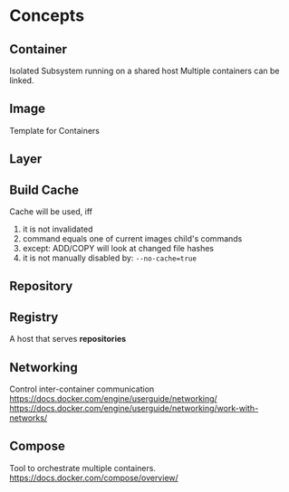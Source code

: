 Concepts
==========

Container
-------------
Isolated Subsystem running on a shared host
Multiple containers can be linked.

Image
-----------
Template for Containers

Layer
-----------

Build Cache
------------
Cache will be used, iff
1) it is not invalidated
2) command equals one of current images child's commands
3) except: ADD/COPY will look at changed file hashes
4) it is not manually disabled by: ``` --no-cache=true ```

Repository
-------------


Registry
--------------
A host that serves **repositories**

Networking
---------------
Control inter-container communication
https://docs.docker.com/engine/userguide/networking/
https://docs.docker.com/engine/userguide/networking/work-with-networks/

Compose
---------------
Tool to orchestrate multiple containers.
https://docs.docker.com/compose/overview/
